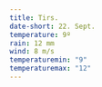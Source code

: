 ```yaml
---
title: Tirs.
date-short: 22. Sept.
temperature: 9º
rain: 12 mm
wind: 8 m/s
temperaturemin: "9"
temperaturemax: "12"
---
```

